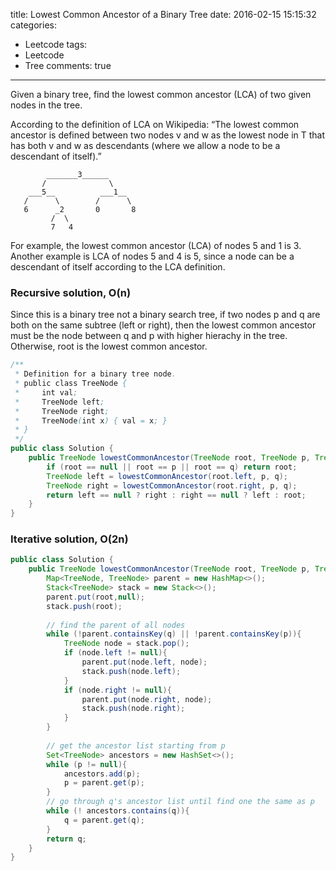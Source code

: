 title: Lowest Common Ancestor of a Binary Tree
date: 2016-02-15 15:15:32
categories:
- Leetcode
tags:
- Leetcode
- Tree
comments: true
---

Given a binary tree, find the lowest common ancestor (LCA) of two given nodes in the tree.

According to the definition of LCA on Wikipedia: “The lowest common ancestor is defined between two nodes v and w as the lowest node in T that has both v and w as descendants (where we allow a node to be a descendant of itself).”

```
        _______3______
       /              \
    ___5__          ___1__
   /      \        /      \
   6      _2       0       8
         /  \
         7   4
```

For example, the lowest common ancestor (LCA) of nodes 5 and 1 is 3. Another example is LCA of nodes 5 and 4 is 5, since a node can be a descendant of itself according to the LCA definition.

### Recursive solution, O(n)

Since this is a binary tree not a binary search tree, if two nodes p and q are both on the same subtree (left or right), then the lowest common ancestor must be the node between q and p with higher hierachy in the tree. Otherwise, root is the lowest common ancestor. 

```java
/**
 * Definition for a binary tree node.
 * public class TreeNode {
 *     int val;
 *     TreeNode left;
 *     TreeNode right;
 *     TreeNode(int x) { val = x; }
 * }
 */
public class Solution {
    public TreeNode lowestCommonAncestor(TreeNode root, TreeNode p, TreeNode q) {
        if (root == null || root == p || root == q) return root;
        TreeNode left = lowestCommonAncestor(root.left, p, q);
        TreeNode right = lowestCommonAncestor(root.right, p, q);
        return left == null ? right : right == null ? left : root;
    }
}
```


### Iterative solution, O(2n)

```java
public class Solution {
    public TreeNode lowestCommonAncestor(TreeNode root, TreeNode p, TreeNode q) {
        Map<TreeNode, TreeNode> parent = new HashMap<>();
        Stack<TreeNode> stack = new Stack<>();
        parent.put(root,null);
        stack.push(root);
        
        // find the parent of all nodes
        while (!parent.containsKey(q) || !parent.containsKey(p)){
            TreeNode node = stack.pop();
            if (node.left != null){
                parent.put(node.left, node);
                stack.push(node.left);
            }
            if (node.right != null){
                parent.put(node.right, node);
                stack.push(node.right);
            }
        }
        
        // get the ancestor list starting from p
        Set<TreeNode> ancestors = new HashSet<>();
        while (p != null){
            ancestors.add(p);
            p = parent.get(p);
        }
        // go through q's ancestor list until find one the same as p
        while (! ancestors.contains(q)){
            q = parent.get(q);
        }
        return q;
    }
}
```

